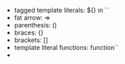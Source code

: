 - tagged template literals: ${} in ``
- fat arrow: =>
- parenthesis: ()
- braces: {}
- brackets: []
- template literal functions: function``
- 